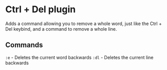 # Ctrl + Del plugin
Adds a command allowing you to remove a whole word, just like the Ctrl + Del keybind, and a command to remove a whole line.

## Commands
`:e` - Deletes the current word backwards
`:dl` - Deletes the current line backwards